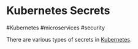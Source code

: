 # Kubernetes Secrets
#Kubernetes #microservices #security 

There are various types of secrets in [Kubernetes](Microservice%20Architecture/Kubernetes/Kubernetes.md). 